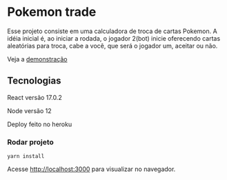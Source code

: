 # Pokemon trade

Esse projeto consiste em uma calculadora de troca de cartas Pokemon.
A idéia inicial é, ao iniciar a rodada, o jogador 2(bot) inicie oferecendo cartas aleatórias para troca, cabe a você, que será o jogador um, aceitar ou não.

Veja a [demonstração](https://poke-trade-bx.herokuapp.com)

## Tecnologias

React versão 17.0.2

Node versão 12

Deploy feito no heroku

### Rodar projeto
`yarn install`

Acesse [http://localhost:3000](http://localhost:3000) para visualizar no navegador.
